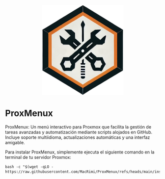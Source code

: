 <div align="center">
    <img src="https://github.com/MacRimi/ProxMenux/blob/main/images/proxmenu.png" alt="ProxMenu Logo" width="265" height="294">
</div>


# ProxMenux
ProxMenux: Un menú interactivo para Proxmox que facilita la gestión de tareas avanzadas y automatización mediante scripts alojados en GitHub. Incluye soporte multiidioma, actualizaciones automáticas y una interfaz amigable. 

Para instalar ProxMenux, simplemente ejecuta el siguiente comando en la terminal de tu servidor Proxmox:

```
bash -c "$(wget -qLO - https://raw.githubusercontent.com/MacRimi/ProxMenux/refs/heads/main/install_proxmenux.sh)"
```
